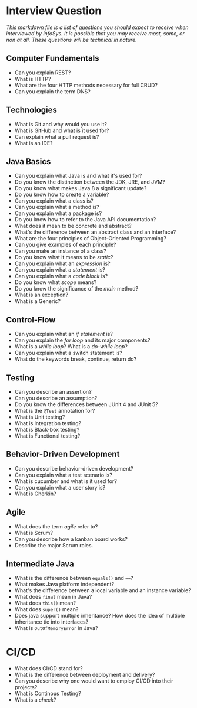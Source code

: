 # Interview Question

_This markdown file is a list of questions you should expect to receive when interviewed by infoSys. It is possible that you may receive most, some, or non at all. These questions will be technical in nature._

## Computer Fundamentals

- Can you explain REST?
- What is HTTP?
- What are the four HTTP methods necessary for full CRUD?
- Can you explain the term DNS?

## Technologies

- What is Git and why would you use it?
- What is GitHub and what is it used for?
- Can explain what a pull request is?
- What is an IDE?


## Java Basics

- Can you explain what Java is and what it's used for?
- Do you know the distinction between the JDK, JRE, and JVM?
- Do you know what makes Java 8 a significant update?
- Do you know how to create a variable?
- Can you explain what a class is?
- Can you explain what a method is?
- Can you explain what a package is?
- Do you know how to refer to the Java API documentation?
- What does it mean to be concrete and abstract?
- What's the difference between an abstract class and an interface?
- What are the four principles of Object-Oriented Programming?
- Can you give examples of each principle?
- Can you make an instance of a class?
- Do you know what it means to be *static*?
- Can you explain what an *expression* is?
- Can you explain what a *statement* is?
- Can you explain what a *code block* is?
- Do you know what *scope* means?
- Do you know the significance of the *main* method?
- What is an exception?
- What is a Generic?

## Control-Flow

- Can you explain what an *if statement* is?
- Can you explain the *for loop* and its major components?
- What is a *while loop*? What is a *do-while loop*?
- Can you explain what a switch statement is?
- What do the keywords break, continue, return do?

## Testing

- Can you describe an assertion?
- Can you describe an assumption?
- Do you know the differences between JUnit 4 and JUnit 5?
- What is the `@Test` annotation for?
- What is Unit testing?
- What is Integration testing?
- What is Black-box testing?
- What is Functional testing?

## Behavior-Driven Development

- Can you describe behavior-driven development?
- Can you explain what a test scenario is?
- What is cucumber and what is it used for?
- Can you explain what a user story is?
- What is Gherkin?

## Agile

- What does the term *agile* refer to?
- What is Scrum?
- Can you describe how a kanban board works?
- Describe the major Scrum roles.

## Intermediate Java

- What is the difference between `equals()` and `==`?
- What makes Java platform independent?
- What's the difference between a local variable and an instance variable?
- What does `final` mean in Java?
- What does `this()` mean?
- What does `super()` mean?
- Does java support multiple inheritance? How does the idea of multiple inheritance tie into interfaces?
- What is `OutOfMemoryError` in Java?

# CI/CD

- What does CI/CD stand for?
- What is the difference between deployment and delivery?
- Can you describe why one would want to employ CI/CD into their projects?
- What is Continous Testing?
- What is a _check_?